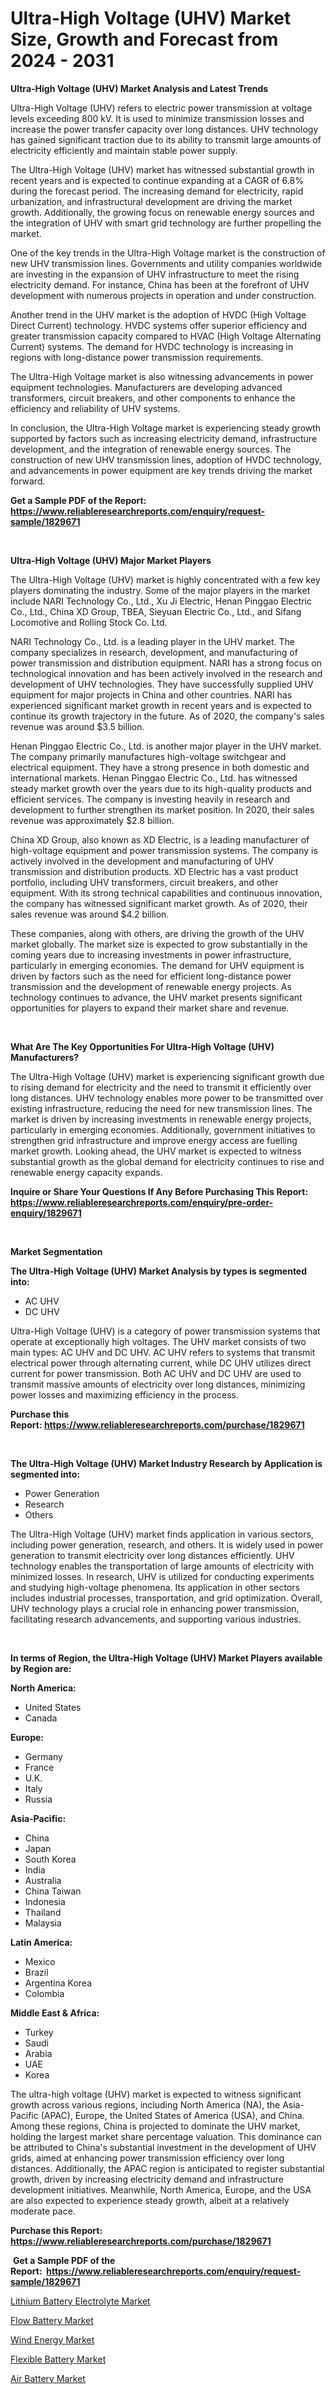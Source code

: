 <p><h1>Ultra-High Voltage (UHV) Market Size, Growth and Forecast from 2024 - 2031</h1></p><p><strong>Ultra-High Voltage (UHV) Market Analysis and Latest Trends</strong></p>
<p><p>Ultra-High Voltage (UHV) refers to electric power transmission at voltage levels exceeding 800 kV. It is used to minimize transmission losses and increase the power transfer capacity over long distances. UHV technology has gained significant traction due to its ability to transmit large amounts of electricity efficiently and maintain stable power supply.</p><p>The Ultra-High Voltage (UHV) market has witnessed substantial growth in recent years and is expected to continue expanding at a CAGR of 6.8% during the forecast period. The increasing demand for electricity, rapid urbanization, and infrastructural development are driving the market growth. Additionally, the growing focus on renewable energy sources and the integration of UHV with smart grid technology are further propelling the market.</p><p>One of the key trends in the Ultra-High Voltage market is the construction of new UHV transmission lines. Governments and utility companies worldwide are investing in the expansion of UHV infrastructure to meet the rising electricity demand. For instance, China has been at the forefront of UHV development with numerous projects in operation and under construction.</p><p>Another trend in the UHV market is the adoption of HVDC (High Voltage Direct Current) technology. HVDC systems offer superior efficiency and greater transmission capacity compared to HVAC (High Voltage Alternating Current) systems. The demand for HVDC technology is increasing in regions with long-distance power transmission requirements.</p><p>The Ultra-High Voltage market is also witnessing advancements in power equipment technologies. Manufacturers are developing advanced transformers, circuit breakers, and other components to enhance the efficiency and reliability of UHV systems.</p><p>In conclusion, the Ultra-High Voltage market is experiencing steady growth supported by factors such as increasing electricity demand, infrastructure development, and the integration of renewable energy sources. The construction of new UHV transmission lines, adoption of HVDC technology, and advancements in power equipment are key trends driving the market forward.</p></p>
<p><strong>Get a Sample PDF of the Report:&nbsp; <a href="https://www.reliableresearchreports.com/enquiry/request-sample/1829671">https://www.reliableresearchreports.com/enquiry/request-sample/1829671</a></strong></p>
<p>&nbsp;</p>
<p><strong>Ultra-High Voltage (UHV) Major Market Players</strong></p>
<p><p>The Ultra-High Voltage (UHV) market is highly concentrated with a few key players dominating the industry. Some of the major players in the market include NARI Technology Co., Ltd., Xu Ji Electric, Henan Pinggao Electric Co., Ltd., China XD Group, TBEA, Sieyuan Electric Co., Ltd., and Sifang Locomotive and Rolling Stock Co. Ltd.</p><p>NARI Technology Co., Ltd. is a leading player in the UHV market. The company specializes in research, development, and manufacturing of power transmission and distribution equipment. NARI has a strong focus on technological innovation and has been actively involved in the research and development of UHV technologies. They have successfully supplied UHV equipment for major projects in China and other countries. NARI has experienced significant market growth in recent years and is expected to continue its growth trajectory in the future. As of 2020, the company's sales revenue was around $3.5 billion.</p><p>Henan Pinggao Electric Co., Ltd. is another major player in the UHV market. The company primarily manufactures high-voltage switchgear and electrical equipment. They have a strong presence in both domestic and international markets. Henan Pinggao Electric Co., Ltd. has witnessed steady market growth over the years due to its high-quality products and efficient services. The company is investing heavily in research and development to further strengthen its market position. In 2020, their sales revenue was approximately $2.8 billion.</p><p>China XD Group, also known as XD Electric, is a leading manufacturer of high-voltage equipment and power transmission systems. The company is actively involved in the development and manufacturing of UHV transmission and distribution products. XD Electric has a vast product portfolio, including UHV transformers, circuit breakers, and other equipment. With its strong technical capabilities and continuous innovation, the company has witnessed significant market growth. As of 2020, their sales revenue was around $4.2 billion.</p><p>These companies, along with others, are driving the growth of the UHV market globally. The market size is expected to grow substantially in the coming years due to increasing investments in power infrastructure, particularly in emerging economies. The demand for UHV equipment is driven by factors such as the need for efficient long-distance power transmission and the development of renewable energy projects. As technology continues to advance, the UHV market presents significant opportunities for players to expand their market share and revenue.</p></p>
<p>&nbsp;</p>
<p><strong>What Are The Key Opportunities For Ultra-High Voltage (UHV) Manufacturers?</strong></p>
<p><p>The Ultra-High Voltage (UHV) market is experiencing significant growth due to rising demand for electricity and the need to transmit it efficiently over long distances. UHV technology enables more power to be transmitted over existing infrastructure, reducing the need for new transmission lines. The market is driven by increasing investments in renewable energy projects, particularly in emerging economies. Additionally, government initiatives to strengthen grid infrastructure and improve energy access are fuelling market growth. Looking ahead, the UHV market is expected to witness substantial growth as the global demand for electricity continues to rise and renewable energy capacity expands.</p></p>
<p><strong>Inquire or Share Your Questions If Any Before Purchasing This Report: <a href="https://www.reliableresearchreports.com/enquiry/pre-order-enquiry/1829671">https://www.reliableresearchreports.com/enquiry/pre-order-enquiry/1829671</a></strong></p>
<p>&nbsp;</p>
<p><strong>Market Segmentation</strong></p>
<p><strong>The Ultra-High Voltage (UHV) Market Analysis by types is segmented into:</strong></p>
<p><ul><li>AC UHV</li><li>DC UHV</li></ul></p>
<p><p>Ultra-High Voltage (UHV) is a category of power transmission systems that operate at exceptionally high voltages. The UHV market consists of two main types: AC UHV and DC UHV. AC UHV refers to systems that transmit electrical power through alternating current, while DC UHV utilizes direct current for power transmission. Both AC UHV and DC UHV are used to transmit massive amounts of electricity over long distances, minimizing power losses and maximizing efficiency in the process.</p></p>
<p><strong>Purchase this Report:&nbsp;<a href="https://www.reliableresearchreports.com/purchase/1829671">https://www.reliableresearchreports.com/purchase/1829671</a></strong></p>
<p>&nbsp;</p>
<p><strong>The Ultra-High Voltage (UHV) Market Industry Research by Application is segmented into:</strong></p>
<p><ul><li>Power Generation</li><li>Research</li><li>Others</li></ul></p>
<p><p>The Ultra-High Voltage (UHV) market finds application in various sectors, including power generation, research, and others. It is widely used in power generation to transmit electricity over long distances efficiently. UHV technology enables the transportation of large amounts of electricity with minimized losses. In research, UHV is utilized for conducting experiments and studying high-voltage phenomena. Its application in other sectors includes industrial processes, transportation, and grid optimization. Overall, UHV technology plays a crucial role in enhancing power transmission, facilitating research advancements, and supporting various industries.</p></p>
<p>&nbsp;</p>
<p><strong>In terms of Region, the Ultra-High Voltage (UHV) Market Players available by Region are:</strong></p>
<p>
    <p> <strong> North America: </strong>
        <ul>
            <li>United States</li>
            <li>Canada</li>
        </ul>
        </p> 
    <p> <strong> Europe: </strong>
        <ul>
            <li>Germany</li>
            <li>France</li>
            <li>U.K.</li>
            <li>Italy</li>
            <li>Russia</li>
        </ul>
        </p> 
    <p> <strong> Asia-Pacific: </strong>
        <ul>
            <li>China</li>
            <li>Japan</li>
            <li>South Korea</li>
            <li>India</li>
            <li>Australia</li>
            <li>China Taiwan</li>
            <li>Indonesia</li>
            <li>Thailand</li>
            <li>Malaysia</li>
        </ul>
        </p> 
    <p> <strong> Latin America: </strong>
        <ul>
            <li>Mexico</li>
            <li>Brazil</li>
            <li>Argentina Korea</li>
            <li>Colombia</li>
        </ul>
        </p> 
    <p> <strong> Middle East & Africa: </strong>
        <ul>
            <li>Turkey</li>
            <li>Saudi</li>
            <li>Arabia</li>
            <li>UAE</li>
            <li>Korea</li>
        </ul>
    </p>
    </p>
<p><p>The ultra-high voltage (UHV) market is expected to witness significant growth across various regions, including North America (NA), the Asia-Pacific (APAC), Europe, the United States of America (USA), and China. Among these regions, China is projected to dominate the UHV market, holding the largest market share percentage valuation. This dominance can be attributed to China's substantial investment in the development of UHV grids, aimed at enhancing power transmission efficiency over long distances. Additionally, the APAC region is anticipated to register substantial growth, driven by increasing electricity demand and infrastructure development initiatives. Meanwhile, North America, Europe, and the USA are also expected to experience steady growth, albeit at a relatively moderate pace.</p></p>
<p><strong>Purchase this Report: <a href="https://www.reliableresearchreports.com/purchase/1829671">https://www.reliableresearchreports.com/purchase/1829671</a></strong></p>
<p>&nbsp;<strong>Get a Sample PDF of the Report:&nbsp;&nbsp;<a href="https://www.reliableresearchreports.com/enquiry/request-sample/1829671">https://www.reliableresearchreports.com/enquiry/request-sample/1829671</a></strong></p>
<p><strong></strong></p>
<p><p><a href="https://github.com/guneycigdem35/Market-Research-Report-List-1/blob/main/lithium-battery-electrolyte-market.md">Lithium Battery Electrolyte Market</a></p><p><a href="https://github.com/yoshih12/Market-Research-Report-List-1/blob/main/flow-battery-market.md">Flow Battery Market</a></p><p><a href="https://github.com/juniordelafrance/Market-Research-Report-List-1/blob/main/wind-energy-market.md">Wind Energy Market</a></p><p><a href="https://github.com/irfadac/Market-Research-Report-List-1/blob/main/flexible-battery-market.md">Flexible Battery Market</a></p><p><a href="https://github.com/mharielmesa/Market-Research-Report-List-1/blob/main/air-battery-market.md">Air Battery Market</a></p></p>